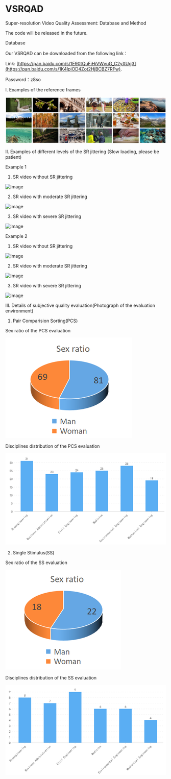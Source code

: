# VSRQAD
Super-resolution Video Quality Assessment: Database and Method

The code will be released in the future.

Database

Our VSRQAD can be downloaded from the following link：

Link: [https://pan.baidu.com/s/1E90tQuFiHiVWvuG_C2yXUg3](https://pan.baidu.com/s/1K4lpiOD4Zot2HjBCBZ7RFw).

Password：z8so

I. Examples of the reference frames

![image](https://github.com/key1cdc/VSRQAD/blob/master/images/reference.png)

II. Examples of different levels of the SR jittering (Slow loading, please be patient)

Example 1
1. SR video without SR jittering

![image](https://github.com/key1cdc/VSRQAD/blob/master/images/video007_x2.gif)

2. SR video with moderate SR jittering

![image](https://github.com/key1cdc/VSRQAD/blob/master/images/video007_x4.gif)

3. SR video with severe SR jittering

![image](https://github.com/key1cdc/VSRQAD/blob/master/images/video007_x8.gif)

Example 2
1. SR video without SR jittering

![image](https://github.com/key1cdc/VSRQAD/blob/master/images/video222_x2.gif)

2. SR video with moderate SR jittering

![image](https://github.com/key1cdc/VSRQAD/blob/master/images/video222_x4.gif)

3. SR video with severe SR jittering

![image](https://github.com/key1cdc/VSRQAD/blob/master/images/video222_x8.gif)

III. Details of subjective quality evaluation(Photograph of the evaluation environment)

1. Pair Comparision Sorting(PCS)

Sex ratio of the PCS evaluation

![image](https://github.com/key1cdc/VSRQAD/blob/master/images/PCS_1.png)

Disciplines distribution of the PCS evaluation

![image](https://github.com/key1cdc/VSRQAD/blob/master/images/PCS_2.png)

2. Single Stimulus(SS)

Sex ratio of the SS evaluation

![image](https://github.com/key1cdc/VSRQAD/blob/master/images/SS_1.png)

Disciplines distribution of the SS evaluation

![image](https://github.com/key1cdc/VSRQAD/blob/master/images/SS_2.png)

